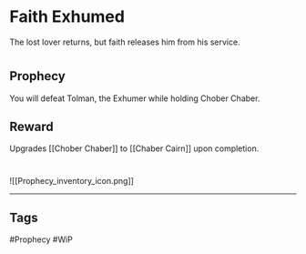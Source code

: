 # Faith Exhumed
The lost lover returns, but faith releases him from his service.
#
## Prophecy
You will defeat Tolman, the Exhumer while holding Chober Chaber.
## Reward
Upgrades [[Chober Chaber]] to [[Chaber Cairn]] upon completion. 

#
![[Prophecy_inventory_icon.png]]

---
## Tags
#Prophecy
#WiP 